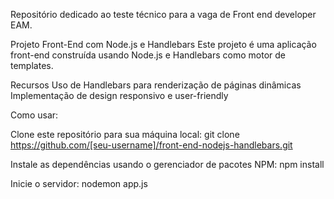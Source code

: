 Repositório dedicado ao teste técnico para a vaga de Front end developer EAM.

Projeto Front-End com Node.js e Handlebars
Este projeto é uma aplicação front-end construída usando Node.js e Handlebars como motor de templates.

Recursos
Uso de Handlebars para renderização de páginas dinâmicas
Implementação de design responsivo e user-friendly

Como usar:

Clone este repositório para sua máquina local:
git clone https://github.com/[seu-username]/front-end-nodejs-handlebars.git

Instale as dependências usando o gerenciador de pacotes NPM:
npm install

Inicie o servidor:
nodemon app.js
